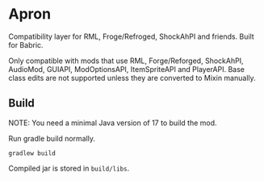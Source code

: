 # Apron
Compatibility layer for RML, Froge/Refroged, ShockAhPI and friends. Built for Babric.

Only compatible with mods that use RML, Forge/Reforged, ShockAhPI, AudioMod, GUIAPI, ModOptionsAPI, ItemSpriteAPI and PlayerAPI. Base class edits are not supported unless they are converted to Mixin manually.

## Build
NOTE: You need a minimal Java version of 17 to build the mod.

Run gradle build normally.
```
gradlew build
```
Compiled jar is stored in `build/libs`.
